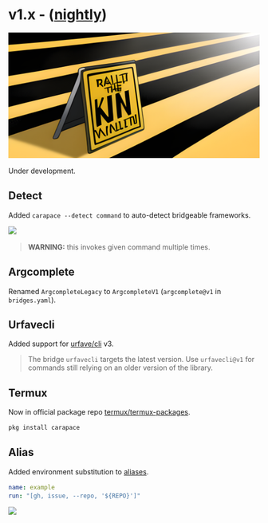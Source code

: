 # v1.x - ([nightly](../install/selfupdate.md))

![](./v1.x/banner.png)

Under development.

## Detect

Added `carapace --detect command` to auto-detect bridgeable frameworks.

![](./v1.x/detect.cast)

> **WARNING:** this invokes given command multiple times.

## Argcomplete

Renamed `ArgcompleteLegacy` to `ArgcompleteV1` (`argcomplete@v1` in `bridges.yaml`).

## Urfavecli

Added support for [urfave/cli](https://github.com/urfave/cli) v3.
> The bridge `urfavecli` targets the latest version.
> Use `urfavecli@v1` for commands still relying on an older version of the library.

## Termux

Now in official package repo [termux/termux-packages](https://github.com/termux/termux-packages).

```sh
pkg install carapace
```

## Alias

Added environment substitution to [aliases](../spec/run.html#alias).

```yaml
name: example
run: "[gh, issue, --repo, '${REPO}']"
```

![](./v1.x/alias.cast)
